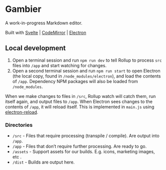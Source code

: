 # Gambier

A work-in-progress Markdown editor. 

Built with [Svelte](https://svelte.dev/) | [CodeMirror](https://codemirror.net/) | [Electron](https://www.electronjs.org/)

## Local development

1. Open a terminal session and run `npm run dev` to tell Rollup to process `src` files into `/app` and start watching for changes.
1. Open a second terminal session and run `npm run start` to open Electron (the local copy, found in `/node_modules/electron`), and load the contents of `/app`. Dependency NPM packages will also be loaded from `/node_modules`.

When we make changes to files in `/src`, Rollup watch will catch them, run itself again, and output files to `/app`. When Electron sees changes to the contents of `/app`, it will reload itself. This is implemented in `main.js` using [electron-reload](https://www.npmjs.com/package/electron-reload).

### Directories

* `/src` - Files that require processing (transpile / compile). Are output into `/app`.
* `/app` - Files that don’t require further processing. Are ready to go.
* `/assets` - Support assets for our builds. E.g. icons, marketing images, etc .
* `/dist` - Builds are output here.
